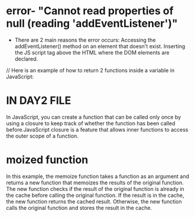 # error- "Cannot read properties of null (reading 'addEventListener')"
- There are 2 main reasons the error occurs: Accessing the addEventListener() method on an element that doesn't exist. Inserting the JS script tag above the HTML where the DOM elements are declared.

// Here is an example of how to return 2 functions inside a variable in JavaScript:

# IN DAY2 FILE
In JavaScript, you can create a function that can be called only once by using a closure to keep track of whether the function has been called before.JavaScript closure is a feature that allows inner functions to access the outer scope of a function.

# moized function
In this example, the memoize function takes a function as an argument and returns a new function that memoizes the results of the original function. The new function checks if the result of the original function is already in the cache before calling the original function. If the result is in the cache, the new function returns the cached result. Otherwise, the new function calls the original function and stores the result in the cache.